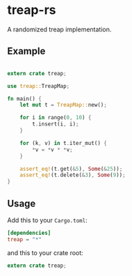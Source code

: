 
# treap-rs

A randomized treap implementation.

## Example

```rust

extern crate treap;

use treap::TreapMap;

fn main() {
    let mut t = TreapMap::new();

    for i in range(0, 10) {
        t.insert(i, i);
    }

    for (k, v) in t.iter_mut() {
        *v = *v * *v;
    }

    assert_eq!(t.get(&5), Some(&25));
    assert_eq!(t.delete(&3), Some(9));
}
```

## Usage

Add this to your `Cargo.toml`:

```toml
[dependencies]
treap = "*"
```

and this to your crate root:

```rust
extern crate treap;
```
